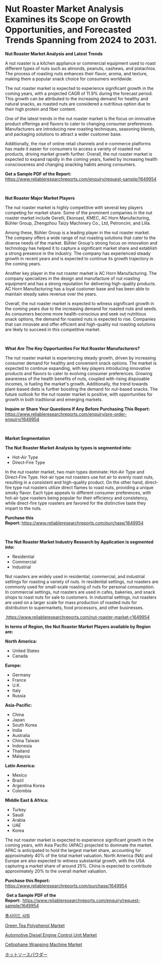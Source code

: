 <p><h1>Nut Roaster Market Analysis Examines its Scope on Growth Opportunities, and Forecasted Trends Spanning from 2024 to 2031.</h1></p><p><strong>Nut Roaster Market Analysis and Latest Trends</strong></p>
<p><p>A nut roaster is a kitchen appliance or commercial equipment used to roast different types of nuts such as almonds, peanuts, cashews, and pistachios. The process of roasting nuts enhances their flavor, aroma, and texture, making them a popular snack choice for consumers worldwide.</p><p>The nut roaster market is expected to experience significant growth in the coming years, with a projected CAGR of 11.9% during the forecast period. This growth can be attributed to the increasing demand for healthy and natural snacks, as roasted nuts are considered a nutritious option due to their high protein and fiber content.</p><p>One of the latest trends in the nut roaster market is the focus on innovative product offerings and flavors to cater to changing consumer preferences. Manufacturers are introducing new roasting techniques, seasoning blends, and packaging solutions to attract a wider customer base.</p><p>Additionally, the rise of online retail channels and e-commerce platforms has made it easier for consumers to access a variety of roasted nut products, driving market growth further. Overall, the nut roaster market is expected to expand rapidly in the coming years, fueled by increasing health consciousness and changing snacking habits among consumers.</p></p>
<p><strong>Get a Sample PDF of the Report:&nbsp;</strong> <a href="https://www.reliableresearchreports.com/enquiry/request-sample/1649954">https://www.reliableresearchreports.com/enquiry/request-sample/1649954</a></p>
<p>&nbsp;</p>
<p><strong>Nut Roaster Major Market Players</strong></p>
<p><p>The nut roaster market is highly competitive with several key players competing for market share. Some of the prominent companies in the nut roaster market include Gerelli, Ekoroast, KMEC, AC Horn Manufacturing, Bühler Group, Zhengzhou Taizy Machinery Co., Ltd, Petroncini, and Lilla.</p><p>Among these, Bühler Group is a leading player in the nut roaster market. The company offers a wide range of nut roasting solutions that cater to the diverse needs of the market. Bühler Group's strong focus on innovation and technology has helped it to capture a significant market share and establish a strong presence in the industry. The company has experienced steady growth in recent years and is expected to continue its growth trajectory in the coming years.</p><p>Another key player in the nut roaster market is AC Horn Manufacturing. The company specializes in the design and manufacture of nut roasting equipment and has a strong reputation for delivering high-quality products. AC Horn Manufacturing has a loyal customer base and has been able to maintain steady sales revenue over the years.</p><p>Overall, the nut roaster market is expected to witness significant growth in the coming years due to the increasing demand for roasted nuts and seeds. As consumers become more health-conscious and seek out nutritious snack options, the demand for roasted nuts is expected to rise. Companies that can innovate and offer efficient and high-quality nut roasting solutions are likely to succeed in this competitive market.</p></p>
<p>&nbsp;</p>
<p><strong>What Are The Key Opportunities For Nut Roaster Manufacturers?</strong></p>
<p><p>The nut roaster market is experiencing steady growth, driven by increasing consumer demand for healthy and convenient snack options. The market is expected to continue expanding, with key players introducing innovative products and flavors to cater to evolving consumer preferences. Growing awareness of the health benefits of nuts, coupled with rising disposable incomes, is fueling the market's growth. Additionally, the trend towards plant-based diets is further boosting the demand for nut-based snacks. The future outlook for the nut roaster market is positive, with opportunities for growth in both traditional and emerging markets.</p></p>
<p><strong>Inquire or Share Your Questions If Any Before Purchasing This Report:</strong> <a href="https://www.reliableresearchreports.com/enquiry/pre-order-enquiry/1649954">https://www.reliableresearchreports.com/enquiry/pre-order-enquiry/1649954</a></p>
<p>&nbsp;</p>
<p><strong>Market Segmentation</strong></p>
<p><strong>The Nut Roaster Market Analysis by types is segmented into:</strong></p>
<p><ul><li>Hot-Air Type</li><li>Direct-Fire Type</li></ul></p>
<p><p>In the nut roaster market, two main types dominate: Hot-Air Type and Direct-Fire Type. Hot-air type nut roasters use hot air to evenly roast nuts, resulting in a consistent and high-quality product. On the other hand, direct-fire type nut roasters utilize direct flames to roast nuts, providing a unique smoky flavor. Each type appeals to different consumer preferences, with hot-air type roasters being popular for their efficiency and consistency, while direct-fire type roasters are favored for the distinctive taste they impart to the nuts.</p></p>
<p><strong>Purchase this Report:&nbsp;</strong><a href="https://www.reliableresearchreports.com/purchase/1649954">https://www.reliableresearchreports.com/purchase/1649954</a></p>
<p>&nbsp;</p>
<p><strong>The Nut Roaster Market Industry Research by Application is segmented into:</strong></p>
<p><ul><li>Residential</li><li>Commercial</li><li>Industrial</li></ul></p>
<p><p>Nut roasters are widely used in residential, commercial, and industrial settings for roasting a variety of nuts. In residential settings, nut roasters are commonly used for small-scale roasting of nuts for personal consumption. In commercial settings, nut roasters are used in cafes, bakeries, and snack shops to roast nuts for sale to customers. In industrial settings, nut roasters are used on a larger scale for mass production of roasted nuts for distribution to supermarkets, food processors, and other businesses.</p></p>
<p><a href="https://www.reliableresearchreports.com/nut-roaster-market-r1649954">&nbsp;https://www.reliableresearchreports.com/nut-roaster-market-r1649954</a></p>
<p><strong>In terms of Region, the Nut Roaster Market Players available by Region are:</strong></p>
<p>
    <p> <strong> North America: </strong>
        <ul>
            <li>United States</li>
            <li>Canada</li>
        </ul>
        </p> 
    <p> <strong> Europe: </strong>
        <ul>
            <li>Germany</li>
            <li>France</li>
            <li>U.K.</li>
            <li>Italy</li>
            <li>Russia</li>
        </ul>
        </p> 
    <p> <strong> Asia-Pacific: </strong>
        <ul>
            <li>China</li>
            <li>Japan</li>
            <li>South Korea</li>
            <li>India</li>
            <li>Australia</li>
            <li>China Taiwan</li>
            <li>Indonesia</li>
            <li>Thailand</li>
            <li>Malaysia</li>
        </ul>
        </p> 
    <p> <strong> Latin America: </strong>
        <ul>
            <li>Mexico</li>
            <li>Brazil</li>
            <li>Argentina Korea</li>
            <li>Colombia</li>
        </ul>
        </p> 
    <p> <strong> Middle East & Africa: </strong>
        <ul>
            <li>Turkey</li>
            <li>Saudi</li>
            <li>Arabia</li>
            <li>UAE</li>
            <li>Korea</li>
        </ul>
    </p>
    </p>
<p><p>The nut roaster market is expected to experience significant growth in the coming years, with Asia Pacific (APAC) projected to dominate the market. APAC is anticipated to hold the largest market share, accounting for approximately 40% of the total market valuation. North America (NA) and Europe are also expected to witness substantial growth, with the USA capturing a market share of around 25%. China is expected to contribute approximately 20% to the overall market valuation.</p></p>
<p><strong>Purchase this Report: </strong><a href="https://www.reliableresearchreports.com/purchase/1649954">https://www.reliableresearchreports.com/purchase/1649954</a></p>
<p>&nbsp;<strong>Get a Sample PDF of the Report:&nbsp;&nbsp;</strong><a href="https://www.reliableresearchreports.com/enquiry/request-sample/1649954">https://www.reliableresearchreports.com/enquiry/request-sample/1649954</a></p>
<p><strong></strong></p>
<p><p><a href="https://github.com/hxzi07639916/Market-Research-Report-List-1/blob/main/795901125367.md">풀사이드 샤워</a></p><p><a href="https://issuu.com/reportprime-2/docs/green-tea-polyphenol-market-size-2030.pptx">Green Tea Polyphenol Market</a></p><p><a href="https://www.linkedin.com/pulse/automotive-diesel-engine-control-unit-market-comprehensive-wjbfe?trackingId=%2FpTVA3ik4OZcWqB80n9U8Q%3D%3D">Automotive Diesel Engine Control Unit Market</a></p><p><a href="https://github.com/mabutironaldo/Market-Research-Report-List-4/blob/main/cellophane-wrapping-machine-market.md">Cellophane Wrapping Machine Market</a></p><p><a href="https://github.com/ihabdkwlxs948/Market-Research-Report-List-1/blob/main/350403227837.md">ホットソースパウダー</a></p></p>